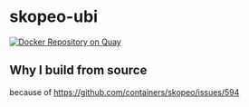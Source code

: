 # skopeo-ubi

[![Docker Repository on Quay](https://quay.io/repository/redhat-emea-ssa-team/skopeo-ubi/status "Docker Repository on Quay")](https://quay.io/repository/redhat-emea-ssa-team/skopeo-ubi)

## Why I build from source

because of https://github.com/containers/skopeo/issues/594

